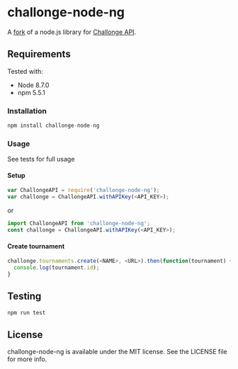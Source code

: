 # challonge-node-ng

A [fork](https://github.com/alanhhwong/challonge-node) of a node.js library for [Challonge API](http://api.challonge.com/v1).

## Requirements
Tested with:
* Node 8.7.0
* npm 5.5.1

### Installation
```js
npm install challonge-node-ng
```

### Usage
See tests for full usage

#### Setup
```js
var ChallongeAPI = require('challonge-node-ng');
var challonge = ChallongeAPI.withAPIKey(<API_KEY>);
```
or
```js
import ChallongeAPI from 'challonge-node-ng';
const challonge = ChallongeAPI.withAPIKey(<API_KEY>);
```

#### Create tournament
```js
challonge.tournaments.create(<NAME>, <URL>).then(function(tournament) {
  console.log(tournament.id);
}
```

## Testing
```js
npm run test
```

## License

challonge-node-ng is available under the MIT license. See the LICENSE file for more info.
